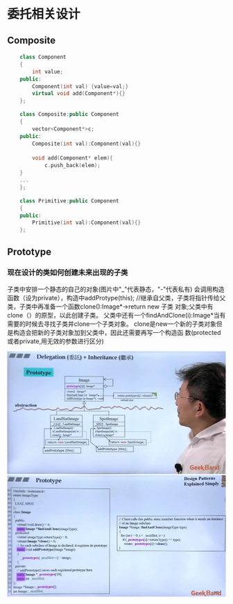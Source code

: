 # 委托相关设计

## Composite

```c++
    class Component
    {
        int value;
    public:
        Component(int val) {value=val;}
        virtual void add(Component*){}
    };
```

```c++
    class Composite:public Component
    {
        vector<Component*>c;
    public:
        Composite(int val):Component(val){}

        void add(Component* elem){
            c.push_back(elem);
    }
    ...
    };
```

```c++
    class Primitive:public Component
    {
    public:
        Primitive(int val):Component(val){}
    };
```

## Prototype

### 现在设计的类如何创建未来出现的子类

子类中安排一个静态的自己的对象(图片中"_"代表静态，"-"代表私有) 会调用构造函数（设为private），构造中addProtype(this);
//继承自父类，子类将指针传给父类，子类中再准备一个函数clone():Image*->return new 子类
对象;父类中有clone（）的原型，以此创建子类。
父类中还有一个findAndClone(i):Image*当有需要的时候去寻找子类并clone一个子类对象。
clone是new一个新的子类对象但是构造会把新的子类对象加到父类中，因此还需要再写一个构造函
数(protected或者private,用无效的参数进行区分)

![图片](13_1.jpg)
![图片](13_2.jpg)
